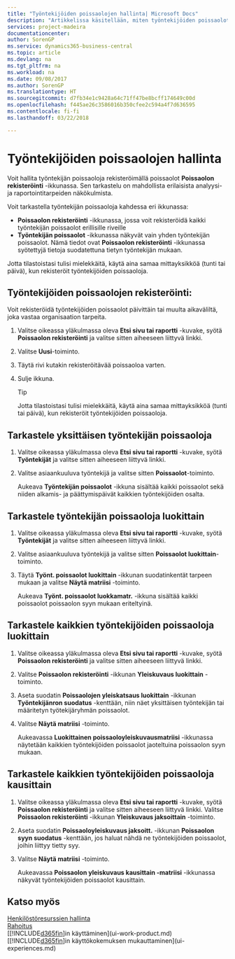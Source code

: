 ```yaml
---
title: "Työntekijöiden poissaolojen hallinta| Microsoft Docs"
description: "Artikkelissa käsitellään, miten työntekijöiden poissaolot kirjataan ja miten poissaolotilastoja analysoidaan."
services: project-madeira
documentationcenter: 
author: SorenGP
ms.service: dynamics365-business-central
ms.topic: article
ms.devlang: na
ms.tgt_pltfrm: na
ms.workload: na
ms.date: 09/08/2017
ms.author: SorenGP
ms.translationtype: HT
ms.sourcegitcommit: d7fb34e1c9428a64c71ff47be8bcff174649c00d
ms.openlocfilehash: f445ae26c3586016b350cfee2c594a4f7d636595
ms.contentlocale: fi-fi
ms.lasthandoff: 03/22/2018

---
```

# <a name="manage-employee-absence"></a>Työntekijöiden poissaolojen hallinta
Voit hallita työntekijän poissaoloja rekisteröimällä poissaolot **Poissaolon rekisteröinti** -ikkunassa. Sen tarkastelu on mahdollista erilaisista analyysi- ja raportointitarpeiden näkökulmista.

Voit tarkastella työntekijän poissaoloja kahdessa eri ikkunassa:

* **Poissaolon rekisteröinti** -ikkunassa, jossa voit rekisteröidä kaikki työntekijän poissaolot erillisille riveille
* **Työntekijän poissaolot** -ikkunassa näkyvät vain yhden työntekijän poissaolot. Nämä tiedot ovat **Poissaolon rekisteröinti** -ikkunassa syötettyjä tietoja suodatettuna tietyn työntekijän mukaan.

Jotta tilastoistasi tulisi mielekkäitä, käytä aina samaa mittayksikköä (tunti tai päivä), kun rekisteröit työntekijöiden poissaoloja.

## <a name="to-register-employee-absence"></a>Työntekijöiden poissaolojen rekisteröinti:
Voit rekisteröidä työntekijöiden poissaolot päivittäin tai muulta aikaväliltä, joka vastaa organisaation tarpeita.

1. Valitse oikeassa yläkulmassa oleva **Etsi sivu tai raportti** -kuvake, syötä **Poissaolon rekisteröinti** ja valitse sitten aiheeseen liittyvä linkki.
2. Valitse **Uusi**-toiminto.
3. Täytä rivi kutakin rekisteröitävää poissaoloa varten.
4. Sulje ikkuna.

    > [!Tip]
    > Jotta tilastoistasi tulisi mielekkäitä, käytä aina samaa mittayksikköä (tunti tai päivä), kun rekisteröit työntekijöiden poissaoloja.

## <a name="to-view-an-individual-employees-absence"></a>Tarkastele yksittäisen työntekijän poissaoloja
1. Valitse oikeassa yläkulmassa oleva **Etsi sivu tai raportti** -kuvake, syötä **Työntekijät** ja valitse sitten aiheeseen liittyvä linkki.
2. Valitse asiaankuuluva työntekijä ja valitse sitten **Poissaolot**-toiminto.

    Aukeava **Työntekijän poissaolot** -ikkuna sisältää kaikki poissaolot sekä niiden alkamis- ja päättymispäivät kaikkien työntekijöiden osalta.

## <a name="to-view-an-employees-absence-by-categories"></a>Tarkastele työntekijän poissaoloja luokittain
1. Valitse oikeassa yläkulmassa oleva **Etsi sivu tai raportti** -kuvake, syötä **Työntekijät** ja valitse sitten aiheeseen liittyvä linkki.
2. Valitse asiaankuuluva työntekijä ja valitse sitten **Poissaolot luokittain**-toiminto.
3. Täytä **Työnt. poissaolot luokittain** -ikkunan suodatinkentät tarpeen mukaan ja valitse **Näytä matriisi** -toiminto.

    Aukeava **Työnt. poissaolot luokkamatr.** -ikkuna sisältää kaikki poissaolot poissaolon syyn mukaan eriteltyinä.

## <a name="to-view-all-employee-absences-by-category"></a>Tarkastele kaikkien työntekijöiden poissaoloja luokittain
1. Valitse oikeassa yläkulmassa oleva **Etsi sivu tai raportti** -kuvake, syötä **Poissaolon rekisteröinti** ja valitse sitten aiheeseen liittyvä linkki.
2. Valitse **Poissaolon rekisteröinti** -ikkunan **Yleiskuvaus luokittain** -toiminto.
3. Aseta suodatin **Poissaolojen yleiskatsaus luokittain** -ikkunan **Työntekijänron suodatus** -kenttään, niin näet yksittäisen työntekijän tai määritetyn työtekijäryhmän poissaolot.
4. Valitse **Näytä matriisi** -toiminto.

    Aukeavassa **Luokittainen poissaoloyleiskuvausmatriisi** -ikkunassa näytetään kaikkien työntekijöiden poissaolot jaoteltuina poissaolon syyn mukaan.

## <a name="to-view-all-employee-absences-by-period"></a>Tarkastele kaikkien työntekijöiden poissaoloja kausittain
1. Valitse oikeassa yläkulmassa oleva **Etsi sivu tai raportti** -kuvake, syötä **Poissaolon rekisteröinti** ja valitse sitten aiheeseen liittyvä linkki.
   Valitse **Poissaolon rekisteröinti** -ikkunan **Yleiskuvaus jaksoittain** -toiminto.
2. Aseta suodatin **Poissaoloyleiskuvaus jaksoitt.** -ikkunan **Poissaolon syyn suodatus** -kenttään, jos haluat nähdä ne työntekijöiden poissaolot, joihin liittyy tietty syy.
3. Valitse **Näytä matriisi** -toiminto.

    Aukeavassa **Poissaolon yleiskuvaus kausittain -matriisi** -ikkunassa näkyvät työntekijöiden poissaolot kausittain.

## <a name="see-also"></a>Katso myös
[Henkilöstöresurssien hallinta](hr-manage-human-resources.md)  
[Rahoitus](finance.md)  
[[!INCLUDE[d365fin](includes/d365fin_md.md)]in käyttäminen](ui-work-product.md)  
[[!INCLUDE[d365fin](includes/d365fin_md.md)]in käyttökokemuksen mukauttaminen](ui-experiences.md)

